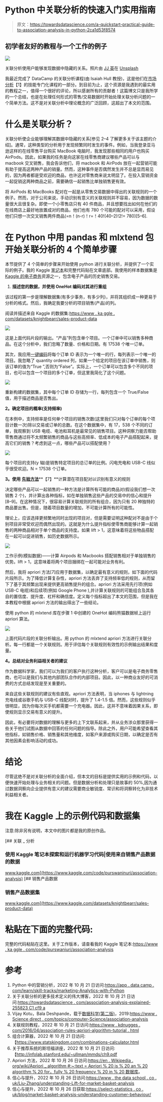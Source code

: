 # Python 中关联分析的快速入门实用指南

> 原文：<https://towardsdatascience.com/a-quickstart-practical-guide-to-association-analysis-in-python-2ca1d53f8574>

## 初学者友好的教程与一个工作的例子

![](img/04dbb62d5e5560d2cfbf8c4bab60d7d0.png)

关联分析使用户能够发现数据中隐藏的关系。照片由 [JJ 英](https://unsplash.com/@jjying?utm_source=medium&utm_medium=referral)在 [Unsplash](https://unsplash.com?utm_source=medium&utm_medium=referral)

我最近完成了 DataCamp 的关联分析课程(由 Isaiah Hull 教授)，这是他们在[市场分析](https://app.datacamp.com/learn/skill-tracks/marketing-analytics-with-python)【1】的技能专门化课程的一部分。到目前为止，这个资源是我遇到的最实用的教程之一，值得一个很好的评论，所以感谢所有的贡献者！这篇博文只是我所学的一个总结，也是在处理任何形式的零售/交易数据时开始处理关联分析问题的一个简单方法。这不是对关联分析中理论概念的广泛回顾，这超出了本文的范围。

# 什么是关联分析？

关联分析使企业能够理解其数据中隐藏的关系[参见 2–4 了解更多关于该主题的介绍]。通常，这种类型的分析用于发现频繁同时发生的事件。例如，当我登录亚马逊这样的在线零售平台购买 MacBook 电脑时，我发现那些相同的用户也购买 AirPods。因此，如果我的任务是向这家在线零售商建议哪些产品可以与 macbook 交叉销售，我会告诉他们，将 macbook 和 AirPods 放在一起营销可能有助于提高这两种产品的销量。然而，这种事件是否偶然发生并不总是显而易见的，因为两者都是受欢迎的商品，也许这对零售商来说太明显了。在投入营销资金一起促销这两种商品之前，需要确信一起销售比单独销售更有效。

将 AirPods 和 MacBooks 配对在一起是从零售交易数据中得出的关联规则的一个例子。然而，对于公司来说，手动识别有意义的关联规则并不容易，因为数据的数量很大且很复杂。即使一个小零售店只有 40 件商品，并且想要找出如何在他们的在线商店上最好地放置成对的商品，他们也有 780 个可能的配对可以采用，假设他们只想一次交叉销售两件商品(=n！(n-r)！r=！40!(40–2)!2!= 780)[5–6].

# 在 Python 中用 pandas 和 mlxtend 包开始关联分析的 4 个简单步骤

本节提供了 4 个简单的步骤来开始使用 python 进行关联分析，并提供了一个实际的例子。我的 Kaggle [笔记本](https://www.kaggle.com/purswaninuri/association-analysis)和完整代码贴在文章底部。我使用的样本数据集是 [Kaggle 的电子商务](https://www.kaggle.com/datasets/knightbearr/sales-product-data)资源之一，包含电子产品的历史销售交易。

1.  **描述您的数据，并使用 OneHot 编码对其进行重组**

该过程的第一步是理解数据集(有多少事务，有多少列)，并将其组织成一种更易于分析的格式。然后，我确定我要分析的项目销售(产品)的列。

阅读并描述来自 Kaggle 的数据集:[https://www . ka ggle . com/datasets/knightbearr/sales-product-data](https://www.kaggle.com/datasets/knightbearr/sales-product-data)

![](img/92e36a88c85c0e340f345ada52d91712.png)

这是上面代码片段的输出。“产品”列包含单个项目。一个订单中可以销售多种商品。在这个分析中，我们忽略了数量、价格和日期。有 17538 个唯一订单。

其次，我应用[一键编码](https://machinelearningmastery.com/why-one-hot-encode-data-in-machine-learning/)将每个订单 ID 表示为一个唯一的行，每列表示一个唯一的项目。我忽略了 quantity ordered 列，如果一个给定的项目在该订单中销售，则该订单的值为“True ”,否则为“False”。实际上，一个订单可以包含多个不同的项目，也可以包含一个项目的多个订单，但这里我简化了这个问题。

![](img/3547997e010ebef2e813c4b79df1358a.png)

重新构建的数据集，其中每个订单 ID 存储为一行，每列包含一个 True/False 值，用于描述商品是否售出。

**2。确定项目的概率(支持频率)**

在本例中，支持频率是任何单个项目的销售次数(这里我们只对每个订单的每个项目计数一次)除以交易或订单的总数。在这个数据集中，有 17，538 个不同的订单，我观察到 USB 电缆、电池和耳机是最常见的销售项目。这种洞察力能否帮助零售商通过将不太频繁销售的商品与这些高频率、低成本的电子产品搭配起来，提高它们的销售？考虑到这一点，哪些产品可以搭配使用？

![](img/fd598221c59a5e8826b006bdf4acfc34.png)

每个项目的支持(y 轴)是销售特定项目的总订单的比例。闪电充电和 USB-C 线似乎很受欢迎。N = 17538 个订单。

**3。使用** [**先验方法**](https://en.wikipedia.org/wiki/Apriori_algorithm#:~:text=Apriori%20is%20an%20algorithm%20for,sufficiently%20often%20in%20the%20database.)**【7】**计算潜在项目配对以识别有意义的规则

决定哪些产品可以一起销售的一种方法是计算所有可能的商品对(假设我们想一次销售 2 个)，并计算出各种指标，如在单独销售这些产品的交易中的信心和提升[8–9]。在这种情况下，很容易计算关联规则的所有组合，因为只有 20 种独特的商品要出售。但是，随着项目数量的增加，不可能计算所有的可能性。

理论上，应该选择更频繁地同时出现的项目对，但是需要证明这种配对不是由于个别项目非常受欢迎而偶然出现的。这就是为什么提升指标使零售商能够计算一起销售的两种商品相对于单个商品的支持度。如果 lift > 1，这意味着将这些物品搭配在一起可以促进销售，如历史数据所示。

![](img/70098d8a3e5e489a44fdd9092934648d.png)

工作示例(模拟数据)——计算 Airpods 和 Macbooks 搭配销售相对于单独销售的优势。lift > 1，这意味着将两个项目捆绑在一起可能对业务有利。

然后，我将 apriori 方法[7]应用于数据集，以确定最有意义的规则，如下面的代码片段所示。为了降低计算复杂性，apriori 方法丢弃了支持频率低的规则，从而留下了基于其频繁出现来提供更高销售提升的组合。apriori 方法采用先行项(例如 USB-C 电缆)和后续项(例如 Google Phone ),并计算关联规则的可能组合及其各自的置信度、提升度、杠杆和确信度。定义每个指标超出了本文的范围，但是我在本教程中根据 apriori 方法的输出得出了一些结论。

使用 python 的 mlxtend 库在步骤 1 中创建的 OneHot 编码熊猫数据帧上运行 apriori 算法。

![](img/fb6a9eacdb9a9a2f513aad62c7784cbc.png)

上面代码片段的关联分析输出。用 python 的 mlxtend apriori 方法进行关联分析。每一行都是一个关联规则。用于评估每个关联规则有效性的示例输出结果和度量。

**4。总结对业务利益相关者的建议**

作为数据科学家，我们可以为我们的客户执行这种分析，客户可以是电子商务零售商，也可以是我们与其他内部团队合作的内部项目。因此，以一种商业友好的可消费的方式总结发现是至关重要的。

来自这些关联规则的建议有些直观。apriori 方法表明，当 iphones 与 lightning 充电线或谷歌手机与 USB-C 线配对时，提升了 1.4-1.5 倍。然而，这些规则似乎很明显，因为你每次买手机都需要一个充电器。因此，这并不意味着因果关系，即使规则显示交易有意义的提升。

因此，有必要将对数据的理解与更多的上下文联系起来，并从业务涉众那里获得一些关于他们试图从数据中回答的任何问题的指导。除此之外，用户可能希望查看其他指标，如销售价格、销售量和其他维度，如客户来源或购买日期，以确定是否有其他因素会影响活动的成功。

# 结论

尽管这绝不是对关联分析的全面介绍，但本文的目标是提供实用的示例和代码，以便快速开始处理与业务相关的问题。但是数据分析和处理只是故事的 50%,因为通过数据洞察向企业提供有意义的建议需要商业敏锐度、常识和将洞察转化为非技术利益相关者。

# 我在 Kaggle 上的示例代码和数据集

注意:除非另有说明，本文中的图片都是我的原创作品。

[](https://www.kaggle.com/code/purswaninuri/association-analysis) [## 关联 _ 分析

### 使用 Kaggle 笔记本探索和运行机器学习代码|使用来自销售产品数据的数据

www.kaggle.com](https://www.kaggle.com/code/purswaninuri/association-analysis) [](https://www.kaggle.com/datasets/knightbearr/sales-product-data) [## 销售产品数据

### 销售产品数据集

www.kaggle.com](https://www.kaggle.com/datasets/knightbearr/sales-product-data) 

# 粘贴在下面的完整代码:

完整的代码粘贴在这里。关于工作版本，请查看我的 Kaggle 笔记本:[https://www . ka ggle . com/code/purswaniuri/association-analysis](https://www.kaggle.com/code/purswaninuri/association-analysis)

# 参考

1.  Python 中的营销分析，2022 年 10 月 21 日访问:[https://app . data camp . com/learn/skill-tracks/marketing-Analytics-with-Python](https://app.datacamp.com/learn/skill-tracks/marketing-analytics-with-python)
2.  关于关联分析的更多技术定义的伟大博客，2022 年 10 月 21 日访问:[https://towardsdatascience . com/association-analysis-explained-255823 C1 cf9 a](/association-analysis-explained-255823c1cf9a)
3.  Vijay Kotu，Bala Deshpande，载于[数据科学(第二版)](https://www.sciencedirect.com/book/9780128147610/data-science)，2019:[https://www . Science direct . com/topics/computer-Science/association-analysis](https://www.sciencedirect.com/topics/computer-science/association-analysis)
4.  关联规则教程，2022 年 10 月 21 日访问:[https://www . kdnugges . com/2016/04/association-rules-apriori-algorithm-tutorial . html](https://www.kdnuggets.com/2016/04/association-rules-apriori-algorithm-tutorial.html)
5.  组合计算器，2022 年 10 月 21 日访问:【https://www.statskingdom.com/combinations-calculator.html 
6.  关于推荐系统的斯坦福讲座，2022 年 10 月 21 日访问:【http://infolab.stanford.edu/~ullman/mmds/ch9.pdf 
7.  Apriori 方法，2022 年 10 月 26 日访问:[https://en . Wikipedia . org/wiki/Apriori _ algorithm #:~:text = Apriori % 20 is % 20 an % 20 algorithm % 20 for，fully % 20 frequency % 20 in % 20 数据库](https://en.wikipedia.org/wiki/Apriori_algorithm#:~:text=Apriori%20is%20an%20algorithm%20for,sufficiently%20often%20in%20the%20database)。
8.  信心与提升，2022 年 10 月 26 日访问:[https://www . the data school . co . uk/Liu-Zhang/understanding-Lift-for-market-basket-analysis](https://www.thedataschool.co.uk/liu-zhang/understanding-lift-for-market-basket-analysis)
9.  信心与提升，2022 年 10 月 26 日获取:[https://select-statistics . co . uk/blog/market-basket-analysis-understanding-customer-behaviour/](https://select-statistics.co.uk/blog/market-basket-analysis-understanding-customer-behaviour/)